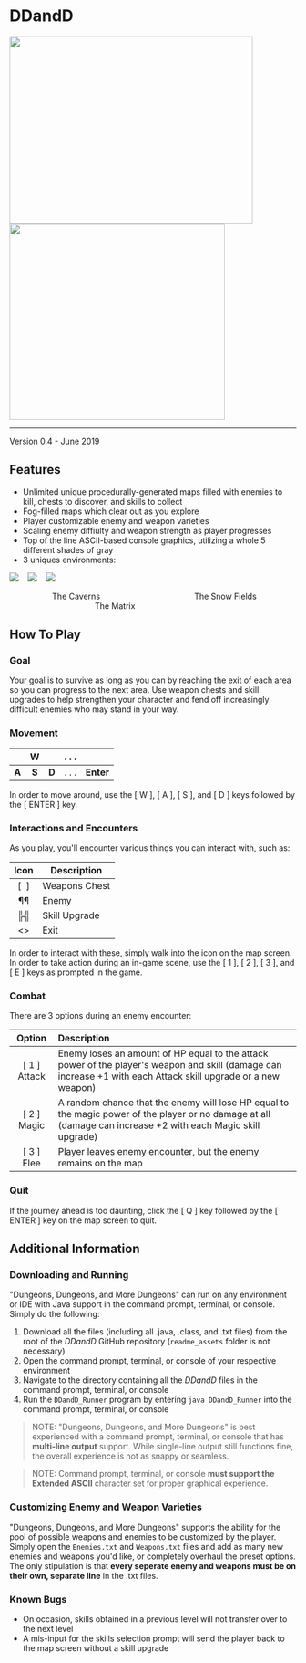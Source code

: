 # DDandD
  
<img src="https://github.com/arzafiruddin/DDandMoreD/blob/d739a5978eb8aa129c03815dbf010dbac268e5b1/readme_assets/logo.jpg" width="427" height="328"> <img src="https://github.com/arzafiruddin/DDandMoreD/blob/221033faf4110f1a7e750cc59bf40fba888956e3/readme_assets/cavedemogif.gif" width="378" height="344">

---

Version 0.4 - June 2019

## Features
- Unlimited unique procedurally-generated maps filled with enemies to kill, chests to discover, and skills to collect
- Fog-filled maps which clear out as you explore
- Player customizable enemy and weapon varieties
- Scaling enemy diffiulty and weapon strength as player progresses
- Top of the line ASCII-based console graphics, utilizing a whole 5 different shades of gray
- 3 uniques environments:

<img src="https://github.com/arzafiruddin/DDandMoreD/blob/c973595ed970a295cad71cd7e941f0d1f37e4478/readme_assets/cavegengif.gif"> &nbsp;&nbsp; <img src="https://github.com/arzafiruddin/DDandMoreD/blob/c973595ed970a295cad71cd7e941f0d1f37e4478/readme_assets/snowgengif.gif"> &nbsp;&nbsp; <img src="https://github.com/arzafiruddin/DDandMoreD/blob/c973595ed970a295cad71cd7e941f0d1f37e4478/readme_assets/matrixgengif.gif">

&nbsp;&nbsp;&nbsp;&nbsp;&nbsp;&nbsp;&nbsp;&nbsp;&nbsp;&nbsp;&nbsp;&nbsp;&nbsp;&nbsp;&nbsp;&nbsp;&nbsp;&nbsp; The Caverns &nbsp;&nbsp;&nbsp;&nbsp;&nbsp;&nbsp;&nbsp;&nbsp;&nbsp;&nbsp;&nbsp;&nbsp;&nbsp;&nbsp;&nbsp;&nbsp;&nbsp;&nbsp;&nbsp;&nbsp;&nbsp;&nbsp;&nbsp;&nbsp;&nbsp;&nbsp;&nbsp;&nbsp;&nbsp;&nbsp;&nbsp;&nbsp;&nbsp;&nbsp;&nbsp;&nbsp;&nbsp;&nbsp;&nbsp;&nbsp; The Snow Fields &nbsp;&nbsp;&nbsp;&nbsp;&nbsp;&nbsp;&nbsp;&nbsp;&nbsp;&nbsp;&nbsp;&nbsp;&nbsp;&nbsp;&nbsp;&nbsp;&nbsp;&nbsp;&nbsp;&nbsp;&nbsp;&nbsp;&nbsp;&nbsp;&nbsp;&nbsp;&nbsp;&nbsp;&nbsp;&nbsp;&nbsp;&nbsp;&nbsp;&nbsp;&nbsp;&nbsp;&nbsp; The Matrix

## How To Play
### Goal

Your goal is to survive as long as you can by reaching the exit of each area so you can progress to the next area. Use weapon chests and skill upgrades to help strengthen your character and fend off increasingly difficult enemies who may stand in your way.

### Movement

|     |  W  |     | . . . |         |
|:---:|:---:|:---:|:-----:|:-------:|
|**A**|**S**|**D**| . . . |**Enter**|

In order to move around, use the [ W ], [ A ], [ S ], and [ D ] keys followed by the [ ENTER ] key.

### Interactions and Encounters

As you play, you'll encounter various things you can interact with, such as:

| Icon           | Description   |
|:--------------:|---------------|
| [&nbsp;&nbsp;] | Weapons Chest |
|  ¶¶            | Enemy         |
|  ╠╣            | Skill Upgrade |
|  <>            | Exit          |

In order to interact with these, simply walk into the icon on the map screen. In order to take action during an in-game scene, use the [ 1 ], [ 2 ], [ 3 ], and [ E ] keys as prompted in the game.

### Combat

There are 3 options during an enemy encounter:

|   Option   | Description                                                                                                                                                   |
|:----------:|:--------------------------------------------------------------------------------------------------------------------------------------------------------------|
|[ 1 ] Attack| Enemy loses an amount of HP equal to the attack power of the player's weapon and skill (damage can increase +1 with each Attack skill upgrade or a new weapon)|
|[ 2 ] Magic | A random chance that the enemy will lose HP equal to the magic power of the player or no damage at all (damage can increase +2 with each Magic skill upgrade) |
|[ 3 ] Flee  | Player leaves enemy encounter, but the enemy remains on the map                                                                                               |

### Quit

If the journey ahead is too daunting, click the [ Q ] key followed by the [ ENTER ] key on the map screen to quit.

## Additional Information
### Downloading and Running

"Dungeons, Dungeons, and More Dungeons" can run on any environment or IDE with Java support in the command prompt, terminal, or console. Simply do the following:
1) Download all the files (including all .java, .class, and .txt files) from the root of the *DDandD* GitHub repository (`readme_assets` folder is not necessary) 
2) Open the command prompt, terminal, or console of your respective environment
3) Navigate to the directory containing all the *DDandD* files in the command prompt, terminal, or console
4) Run the `DDandD_Runner` program by entering `java DDandD_Runner` into the command prompt, terminal, or console
> NOTE: "Dungeons, Dungeons, and More Dungeons" is best experienced with a command prompt, terminal, or console that has **multi-line output** support. While single-line output still functions fine, the overall experience is not as snappy or seamless.

> NOTE: Command prompt, terminal, or console **must support the Extended ASCII** character set for proper graphical experience.

### Customizing Enemy and Weapon Varieties

"Dungeons, Dungeons, and More Dungeons" supports the ability for the pool of possible weapons and enemies to be customized by the player. Simply open the `Enemies.txt` and `Weapons.txt` files and add as many new enemies and weapons you'd like, or completely overhaul the preset options. The only stipulation is that **every seperate enemy and weapons must be on their own, separate line** in the .txt files.

### Known Bugs
- On occasion, skills obtained in a previous level will not transfer over to the next level
- A mis-input for the skills selection prompt will send the player back to the map screen without a skill upgrade
